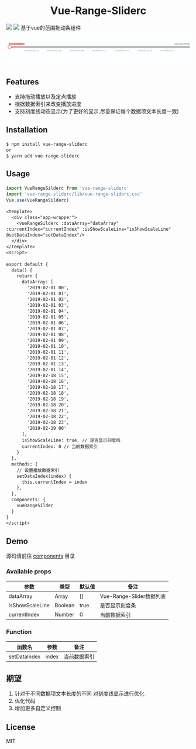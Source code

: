 <div align="center">
  <h1>Vue-Range-Sliderc</h1>
</div>
<a href="https://www.npmjs.com/package/vue-range-sliderc"><img src="https://img.shields.io/npm/v/vue-range-sliderc.svg" /></a> 
<a href="https://npm-stat.com/charts.html?package=vue-range-sliderc"><img src="https://img.shields.io/npm/dt/vue-range-sliderc.svg" /></a>
基于vue的范围拖动条组件

![demo](https://github.com/Cxuyang/vue-range-slider/blob/master/examples/assets/demo.gif)

## Features

- 支持拖动播放以及定点播放
- 根据数据索引来改变播放进度
- 支持刻度线动态显示(为了更好的显示,尽量保证每个数据项文本长度一致)

## Installation

```
$ npm install vue-range-sliderc
or
$ yarn add vue-range-sliderc

```

## Usage

```main.js
import VueRangeSilderc from 'vue-range-sliderc'
import 'vue-range-sliderc/lib/vue-range-sliderc.css'
Vue.use(VueRangeSilderc)
```

```vue
<template>
  <div class="app-wrapper">
    <vueRangeSilderc :dataArray="dataArray" :currentIndex="currentIndex" :isShowScaleLine="isShowScaleLine" @setDataIndex="setDataIndex"/>
  </div>
</template>
<script>

export default {
  data() {
    return {
      dataArray: [
        '2019-02-01 00',
        '2019-02-01 01',
        '2019-02-01 02',
        '2019-02-01 03',
        '2019-02-01 04',
        '2019-02-01 05',
        '2019-02-01 06',
        '2019-02-01 07',
        '2019-02-01 08',
        '2019-02-01 09',
        '2019-02-01 10',
        '2019-02-01 11',
        '2019-02-01 12',
        '2019-02-01 13',
        '2019-02-01 14',
        '2019-02-18 15',
        '2019-02-18 16',
        '2019-02-18 17',
        '2019-02-18 18',
        '2019-02-18 19',
        '2019-02-18 20',
        '2019-02-18 21',
        '2019-02-18 22',
        '2019-02-18 23',
        '2019-02-19 00'
      ],
      isShowScaleLine: true, // 是否显示刻度线
      currentIndex: 0 // 当前数据索引
    }
  },
  methods: {
    // 设置播放数据索引
    setDataIndex(index) {
      this.currentIndex = index
    },
  },
  components: {
    vueRangeSilder
  }
}
</script>

```

## Demo

源码请前往 [components](https://github.com/Cxuyang/vue-range-slider/blob/master/examples/components/vue-range-slider.vue) 目录

### Available props

| 参数            | 类型     | 默认值 |  备注                     |
| ---------       | ------  |------ | --------------------------|
| dataArray       | Array   | []    | Vue-Range-Slider数据列表   |
| isShowScaleLine | Boolean | true  |  是否显示刻度条             |
| currentIndex    | Number  |  0    | 当前数据索引                |

### Function

| 函数名      | 参数   | 备注                                                         |
| --------- | ------ | ------------------------------------------------------------ |
| setDataIndex   | index |    当前数据索引                                           |

## 期望

1. 针对于不同数据项文本长度的不同 对刻度线显示进行优化
2. 优化代码
3. 增加更多自定义控制

## License

MIT